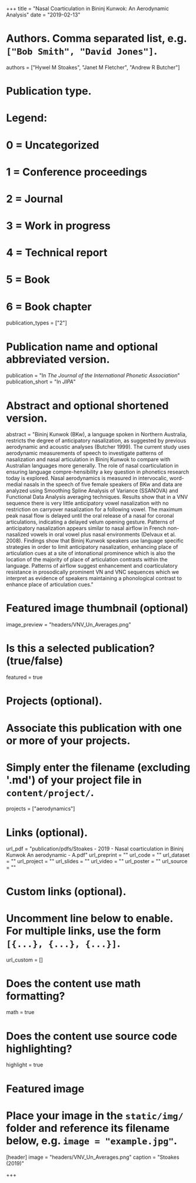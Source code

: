 +++
title = "Nasal Coarticulation in Bininj Kunwok: An Aerodynamic Analysis"
date = "2019-02-13"

# Authors. Comma separated list, e.g. `["Bob Smith", "David Jones"]`.
authors = ["Hywel M Stoakes", "Janet M Fletcher", "Andrew R Butcher"]

# Publication type.
# Legend:
# 0 = Uncategorized
# 1 = Conference proceedings
# 2 = Journal
# 3 = Work in progress
# 4 = Technical report
# 5 = Book
# 6 = Book chapter
publication_types = ["2"]

# Publication name and optional abbreviated version.
publication = "In *The Journal of the International Phonetic Association*"
publication_short = "In *JIPA*"

# Abstract and optional shortened version.
abstract = "Bininj Kunwok (BKw), a language spoken in Northern Australia, restricts the degree of anticipatory nasalization, as suggested by previous aerodynamic and acoustic analyses (Butcher 1999). The current study uses aerodynamic measurements of speech to investigate patterns of nasalization and nasal articulation in Bininj Kunwok to compare with Australian languages more generally. The role of nasal coarticulation in ensuring language compre-hensibility a key question in phonetics research today is explored. Nasal aerodynamics is measured in intervocalic, word-medial nasals in the speech of five female speakers of BKw and data are analyzed using Smoothing Spline Analysis of Variance (SSANOVA) and Functional Data Analysis averaging techniques. Results show that in a VNV sequence there is very little anticipatory vowel nasalization with no restriction on carryover nasalization for a following vowel. The maximum peak nasal flow is delayed until the oral release of a nasal for coronal articulations, indicating a delayed velum opening gesture. Patterns of anticipatory nasalization appears similar to nasal airflow in French non-nasalized vowels in oral vowel plus nasal environments (Delvaux et al. 2008). Findings show that Bininj Kunwok speakers use language specific strategies in order to limit anticipatory nasalization, enhancing place of articulation cues at a site of intonational prominence which is also the location of the majority of place of articulation contrasts within the language. Patterns of airflow suggest enhancement and coarticulatory resistance in prosodically prominent VN and VNC sequences which we interpret as evidence of speakers maintaining a phonological contrast to enhance place of articulation cues."

# Featured image thumbnail (optional)
image_preview = "headers/VNV_Un_Averages.png"

# Is this a selected publication? (true/false)
featured = true

# Projects (optional).
#   Associate this publication with one or more of your projects.
#   Simply enter the filename (excluding '.md') of your project file in `content/project/`.
projects = ["aerodynamics"]

# Links (optional).
url_pdf = "publication/pdfs/Stoakes - 2019 - Nasal coarticulation in Bininj Kunwok An aerodynamic - A.pdf"
url_preprint = ""
url_code = ""
url_dataset = ""
url_project = ""
url_slides = ""
url_video = ""
url_poster = ""
url_source = ""

# Custom links (optional).
#   Uncomment line below to enable. For multiple links, use the form `[{...}, {...}, {...}]`.
url_custom = []

# Does the content use math formatting?
math = true

# Does the content use source code highlighting?
highlight = true

# Featured image
# Place your image in the `static/img/` folder and reference its filename below, e.g. `image = "example.jpg"`.
[header]
image = "headers/VNV_Un_Averages.png"
caption = "Stoakes (2019)"

+++

<!-- More detail can easily be written here using *Markdown* and $\rm \LaTeX$ math code. -->
